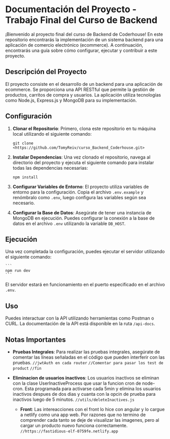 # Documentación del Proyecto - Trabajo Final del Curso de Backend

¡Bienvenido al proyecto final del curso de Backend de Coderhouse! En este repositorio encontrarás la implementación de un sistema backend para una aplicación de comercio electrónico (ecommerce). A continuación, encontrarás una guía sobre cómo configurar, ejecutar y contribuir a este proyecto.

## Descripción del Proyecto

El proyecto consiste en el desarrollo de un backend para una aplicación de ecommerce. Se proporciona una API RESTful que permite la gestión de productos, carritos de compra y usuarios. La aplicación utiliza tecnologías como Node.js, Express.js y MongoDB para su implementación.

## Configuración

1. **Clonar el Repositorio**: Primero, clona este repositorio en tu máquina local utilizando el siguiente comando:

   ```
   git clone <https://github.com/TomyReiv/curso_Backend_Coderhouse.git>
   ```

2. **Instalar Dependencias**: Una vez clonado el repositorio, navega al directorio del proyecto y ejecuta el siguiente comando para instalar todas las dependencias necesarias:

   ```
   npm install
   ```

3. **Configurar Variables de Entorno**: El proyecto utiliza variables de entorno para la configuración. Copia el archivo `.env.example` y renómbralo como `.env`, luego configura las variables según sea necesario.

4. **Configurar la Base de Datos**: Asegúrate de tener una instancia de MongoDB en ejecución. Puedes configurar la conexión a la base de datos en el archivo `.env` utilizando la variable `DB_HOST`.

## Ejecución

Una vez completada la configuración, puedes ejecutar el servidor utilizando el siguiente comando:

    ```
    npm run dev
    ```

El servidor estará en funcionamiento en el puerto especificado en el archivo `.env`.

## Uso

Puedes interactuar con la API utilizando herramientas como Postman o CURL. La documentación de la API está disponible en la ruta `/api-docs`.

## Notas Importantes

- **Pruebas Integrales**: Para realizar las pruebas integrales, asegúrate de comentar las líneas señaladas en el código que pueden interferir con las pruebas.
  `//jwtAuth en cada router`
  `//Comentar para pasar los test de product`
  `//fin`

- **Eliminacion de usuarios inactivos**: Los usuarios inactivos se eliminan con la clase UserInactiveProcess que usar la funcion cron de node-cron. Esta programada para activarse cada 5min y elimina los usuarios inactivos despues de dos dias y cuanta con la opcin de prueba para inactivos luego de 5 minutos.
  `//utils/deleteInactives.js`

  - **Front**: Las intereacciones con el front lo hice con angular y lo cargue a netlify como una app web. Por razones que no termino de comprender cada tanto se deje de visualizar las imagenes, pero al cargar un producto nuevo funciona correctamente.
    `//https://fastidious-elf-0759fe.netlify.app`
